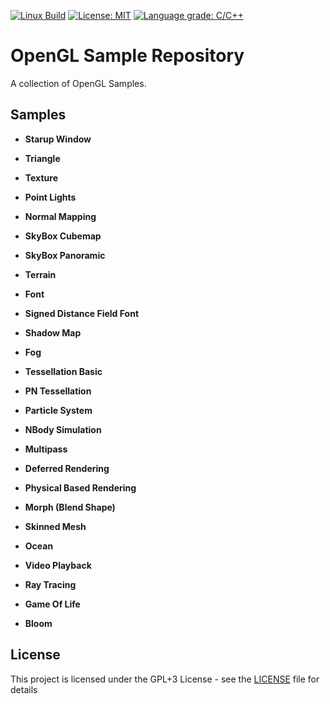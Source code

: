 [![Linux Build](https://github.com/voldien/opengl-samples/actions/workflows/linux-build.yml/badge.svg)](https://github.com/voldien/opengl-samples/actions/workflows/linux-build.yml)
[![License: MIT](https://img.shields.io/badge/License-MIT-yellow.svg)](https://opensource.org/licenses/MIT)
[![Language grade: C/C++](https://img.shields.io/lgtm/grade/cpp/g/voldien/opengl-samples.svg?logo=lgtm&logoWidth=18)](https://lgtm.com/projects/g/voldien/opengl-samples/context:cpp)

# OpenGL Sample Repository

A collection of OpenGL Samples.

## Samples

- **Starup Window**

- **Triangle**

- **Texture**

- **Point Lights**

- **Normal Mapping**

- **SkyBox Cubemap**

- **SkyBox Panoramic**

- **Terrain**

- **Font**

- **Signed Distance Field Font**

- **Shadow Map**

- **Fog**

- **Tessellation Basic**

- **PN Tessellation**

- **Particle System**

- **NBody Simulation**

- **Multipass**

- **Deferred Rendering**

- **Physical Based Rendering**

- **Morph (Blend Shape)**

- **Skinned Mesh**

- **Ocean**

- **Video Playback**

- **Ray Tracing**

- **Game Of Life**

- **Bloom**


## License

This project is licensed under the GPL+3 License - see the [LICENSE](LICENSE) file for details
